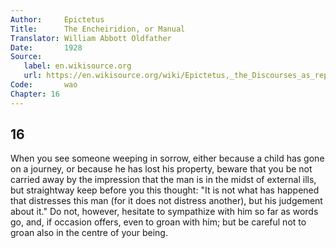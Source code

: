 ```yaml
---
Author:     Epictetus  
Title:      The Encheiridion, or Manual  
Translator: William Abbott Oldfather  
Date:       1928  
Source: 
   label: en.wikisource.org
   url: https://en.wikisource.org/wiki/Epictetus,_the_Discourses_as_reported_by_Arrian,_the_Manual,_and_Fragments/Manual 
Code:       wao  
Chapter: 16
---
```

##  16

When you see someone weeping in sorrow, either because a child has gone on a
journey, or because he has lost his property, beware that you be not carried
away by the impression that the man is in the midst of external ills, but
straightway keep before you this thought: "It is not what has happened that
distresses this man (for it does not distress another), but his judgement about
it." Do not, however, hesitate to sympathize with him so far as words go, and,
if occasion offers, even to groan with him; but be careful not to groan also in
the centre of your being.


